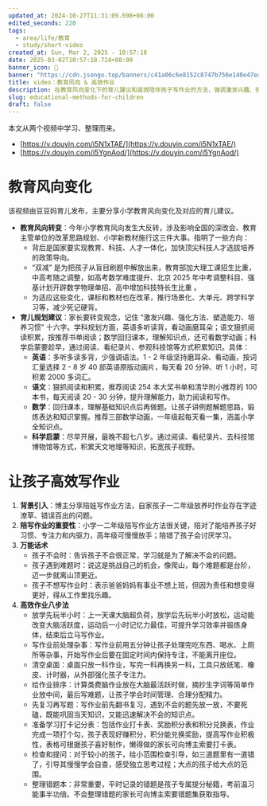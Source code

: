 ```yaml
---
updated_at: 2024-10-27T11:31:09.698+08:00
edited_seconds: 220
tags:
  - area/life/教育
  - study/short-video
created_at: Sun, Mar 2, 2025 - 10:57:18
date: 2025-03-02T10:57:18.724+08:00
banner_icon: 🐪
banner: "https://cdn.jsongo.top/banners/c41a06c6e8152c8747b756e140e47ead.jpeg"
title: video：教育风向 & 高效作业
description: 在教育风向变化下的育儿建议和高效陪伴孩子写作业的方法，强调激发兴趣、强化方法、塑造能力和培养习惯的重要性
slug: educational-methods-for-children
draft: false
---
```

本文从两个视频中学习、整理而来。
- [https://v.douyin.com/i5N1xTAE/](https://v.douyin.com/i5N1xTAE/)
- [https://v.douyin.com/i5YgnAod/](https://v.douyin.com/i5YgnAod/)
# 教育风向变化
该视频由豆豆妈育儿发布，主要分享小学教育风向变化及对应的育儿建议。
- **教育风向转变**：今年小学教育风向发生大反转，涉及影响全国的深改会、教育主管单位的改革思路规划、小学新教材施行这三件大事。指明了一些方向：
	- 背后是国家要实现教育、科技、人才一体化，加快顶尖科技人才选拔培养的政策导向。
	- “双减” 是为把孩子从盲目刷题中解放出来，教育部加大理工课招生比重，中高考随之调整，如高考数学难度提升、北京 2025 年中考调整科目、强基计划开辟数学物理单招、高中增加科技特长生比重 。
	- 为适应这些变化，课标和教材也在改革，推行场景化、大单元、跨学科学习等，减少死记硬背。
- **育儿规划建议**：家长要转变观念，记住 “激发兴趣、强化方法、塑造能力、培养习惯” 十六字。学科规划方面，英语多听读背，看动画磨耳朵；语文狠抓阅读积累，按推荐书单阅读；数学回归课本，理解知识点，还可看数学动画；科学启蒙要趁早，通过阅读、看纪录片、参观科技馆等方式积累知识。具体：
	- **英语**：多听多读多背，少强调语法。1 - 2 年级坚持磨耳朵、看动画，按词汇量选择 2 - 8 岁 40 部英语原版动画片，每天看 20 分钟、听 1 小时，可积累 2000 多词汇。
	- **语文**：狠抓阅读和积累，推荐阅读 254 本大奖书单和清华附小推荐的 100 本书，每天阅读 20 - 30 分钟，提升理解能力，助力阅读和写作。
	- **数学**：回归课本，理解基础知识点后再做题。让孩子讲例题解题思路，锻炼表达和知识掌握。推荐三部数学动画，一年级起每天看一集，涵盖小学全知识点。
	- **科学启蒙**：尽早开展，最晚不超七八岁。通过阅读、看纪录片、去科技馆博物馆等方式，积累天文地理等知识，拓宽孩子视野。

# 让孩子高效写作业
1. **背景引入**：博主分享陪娃写作业方法，自家孩子一二年级放养时作业存在字迹潦草、错误百出的问题。
2. **陪写作业的重要性**：小学一二年级陪写作业方法很关键，陪对了能培养孩子好习惯、专注力和内驱力，高年级可慢慢放手；陪错了孩子会讨厌学习。
3. **万能话术**
    - 孩子不会时：告诉孩子不会很正常，学习就是为了解决不会的问题。
    - 孩子遇到难题时：说这是挑战自己的机会，像爬山，每个难题都是台阶，迈一步就离山顶更近。
    - 孩子不想写作业时：表示爸爸妈妈有事业不想上班，但因为责任和想变得更好，得从工作里找乐趣。
4. **高效作业八步法**
    - 放学先玩半小时：上一天课大脑超负荷，放学后先玩半小时放松，运动能改变大脑活跃度，运动后一小时记忆力最佳，可提升学习效率并锻炼身体，结束后立马写作业。
    - 写作业前处理杂事：写作业前用五分钟让孩子处理完吃东西、喝水、上厕所等杂事，开始写作业后要在固定时间内保持专注，不能离开座位。
    - 清空桌面：桌面只放一科作业，写完一科再换另一科，工具只放纸笔、橡皮、计时器，从外部强化孩子专注力。
    - 给作业排序：计算类费脑作业放在大脑最活跃时做，摘抄生字词等简单作业放中间，最后写难题，让孩子学会时间管理、合理分配精力。
    - 先复习再写题：写作业前先翻书复习，遇到不会的题先放一放，不要死磕，既能巩固当天知识，又能迅速解决不会的知识点。
    - 准备学习打卡记分表：包括作业打卡表、奖励积分表和积分兑换表，作业完成一项打个勾，孩子表现好赚积分，积分能兑换奖励，提高写作业积极性，表格可根据孩子喜好制作，懒得做的家长可向博主索要打卡表。
    - 检查和提问：对于较小的孩子，给小范围检查引导，如三道题里有一道错了，引导其慢慢学会自查，感受独立思考过程；大点的孩子给大点的范围。
    - 整理错题本：非常重要，平时记录的错题是孩子专属提分秘籍，考前温习能事半功倍。不会整理错题的家长可向博主索要错题集获取指导。
